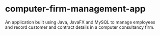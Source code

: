 # computer-firm-management-app
An application built using Java, JavaFX and MySQL to manage employees and record customer and contract details in a computer consultancy firm.
